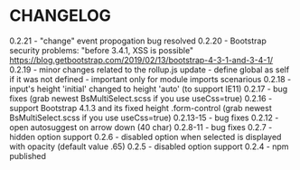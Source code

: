 # CHANGELOG
0.2.21 - "change" event propogation bug resolved
0.2.20 - Bootstrap security problems: "before 3.4.1, XSS is possible" https://blog.getbootstrap.com/2019/02/13/bootstrap-4-3-1-and-3-4-1/
0.2.19 - minor changes related to the rollup.js update - define global as self if it was not defined - important only for module imports scenarious
0.2.18 - input's height 'initial' changed  to height 'auto' (to support IE11)
0.2.17 - bug fixes (grab newest BsMultiSelect.scss if you use useCss=true)
0.2.16 - support Bootstrap 4.1.3 and its fixed height .form-control (grab newest BsMultiSelect.scss if you use useCss=true)
0.2.13-15 - bug fixes
0.2.12 - open autosuggest on arrow down (40 char)
0.2.8-11 - bug fixes
0.2.7 - hidden option support
0.2.6 - disabled option when selected is displayed with opacity (default value .65)
0.2.5 - disabled option support
0.2.4 - npm published
